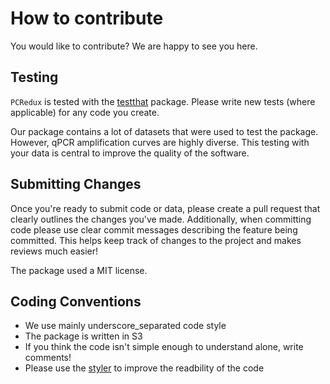 # How to contribute

You would like to contribute? We are happy to see you here.

## Testing

`PCRedux` is tested with the [testthat](https://cran.r-project.org/package=testthat) package. Please write new tests (where applicable) for any code you create.

Our package contains a lot of datasets that were used to test the package. However, qPCR amplification curves are highly diverse. This testing with your data is central to improve the quality of the software.

## Submitting Changes

Once you're ready to submit code or data, please create a pull request that clearly outlines the changes you've made. Additionally, when committing code please use
clear commit messages describing the feature being committed. This helps keep track of changes to the project and makes reviews much easier!

The package used a MIT license.

## Coding Conventions

- We use mainly underscore_separated code style
- The package is written in S3
- If you think the code isn't simple enough to understand alone, write comments!
- Please use the [styler](https://cran.r-project.org/package=styler) to improve the readbility of the code

